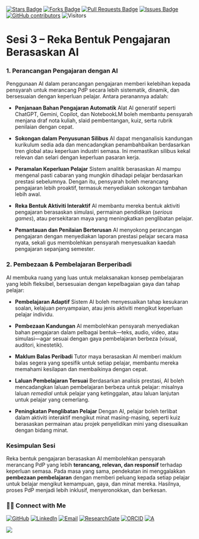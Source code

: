 <a href="https://github.com/drshahizan/short-course/stargazers"><img src="https://img.shields.io/github/stars/drshahizan/short-course" alt="Stars Badge"/></a>
<a href="https://github.com/drshahizan/short-course/network/members"><img src="https://img.shields.io/github/forks/drshahizan/short-course" alt="Forks Badge"/></a>
<a href="https://github.com/drshahizan/short-course/pulls"><img src="https://img.shields.io/github/issues-pr/drshahizan/short-course" alt="Pull Requests Badge"/></a>
<a href="https://github.com/drshahizan/short-course"><img src="https://img.shields.io/github/issues/drshahizan/short-course" alt="Issues Badge"/></a>
<a href="https://github.com/drshahizan/short-course/graphs/contributors"><img alt="GitHub contributors" src="https://img.shields.io/github/contributors/drshahizan/short-course?color=2b9348"></a>
![Visitors](https://api.visitorbadge.io/api/visitors?path=https%3A%2F%2Fgithub.com%2Fdrshahizan%2Fshort-course&labelColor=%23d9e3f0&countColor=%23697689&style=flat)

# **Sesi 3 – Reka Bentuk Pengajaran Berasaskan AI**

### **1. Perancangan Pengajaran dengan AI**

Penggunaan AI dalam perancangan pengajaran memberi kelebihan kepada pensyarah untuk merancang PdP secara lebih sistematik, dinamik, dan bersesuaian dengan keperluan pelajar. Antara peranannya adalah:

* **Penjanaan Bahan Pengajaran Automatik**
  Alat AI generatif seperti ChatGPT, Gemini, Copilot, dan NotebookLM boleh membantu pensyarah menjana draf nota kuliah, slaid pembentangan, kuiz, serta rubrik penilaian dengan cepat.

* **Sokongan dalam Penyusunan Silibus**
  AI dapat menganalisis kandungan kurikulum sedia ada dan mencadangkan penambahbaikan berdasarkan tren global atau keperluan industri semasa. Ini memastikan silibus kekal relevan dan selari dengan keperluan pasaran kerja.

* **Peramalan Keperluan Pelajar**
  Sistem analitik berasaskan AI mampu mengenal pasti cabaran yang mungkin dihadapi pelajar berdasarkan prestasi sebelumnya. Dengan itu, pensyarah boleh merancang pengajaran lebih proaktif, termasuk menyediakan sokongan tambahan lebih awal.

* **Reka Bentuk Aktiviti Interaktif**
  AI membantu mereka bentuk aktiviti pengajaran berasaskan simulasi, permainan pendidikan (*serious games*), atau persekitaran maya yang meningkatkan penglibatan pelajar.

* **Pemantauan dan Penilaian Berterusan**
  AI menyokong perancangan pengajaran dengan menyediakan laporan prestasi pelajar secara masa nyata, sekali gus membolehkan pensyarah menyesuaikan kaedah pengajaran sepanjang semester.

### **2. Pembezaan & Pembelajaran Berperibadi**

AI membuka ruang yang luas untuk melaksanakan konsep pembelajaran yang lebih fleksibel, bersesuaian dengan kepelbagaian gaya dan tahap pelajar:

* **Pembelajaran Adaptif**
  Sistem AI boleh menyesuaikan tahap kesukaran soalan, kelajuan penyampaian, atau jenis aktiviti mengikut keperluan pelajar individu.

* **Pembezaan Kandungan**
  AI membolehkan pensyarah menyediakan bahan pengajaran dalam pelbagai bentuk—teks, audio, video, atau simulasi—agar sesuai dengan gaya pembelajaran berbeza (visual, auditori, kinestetik).

* **Maklum Balas Peribadi**
  Tutor maya berasaskan AI memberi maklum balas segera yang spesifik untuk setiap pelajar, membantu mereka memahami kesilapan dan membaikinya dengan cepat.

* **Laluan Pembelajaran Tersuai**
  Berdasarkan analisis prestasi, AI boleh mencadangkan laluan pembelajaran berbeza untuk pelajar: misalnya laluan *remedial* untuk pelajar yang ketinggalan, atau laluan lanjutan untuk pelajar yang cemerlang.

* **Peningkatan Penglibatan Pelajar**
  Dengan AI, pelajar boleh terlibat dalam aktiviti interaktif mengikut minat masing-masing, seperti kuiz berasaskan permainan atau projek penyelidikan mini yang disesuaikan dengan bidang minat.


### **Kesimpulan Sesi**

Reka bentuk pengajaran berasaskan AI membolehkan pensyarah merancang PdP yang lebih **terancang, relevan, dan responsif** terhadap keperluan semasa. Pada masa yang sama, pendekatan ini menggalakkan **pembezaan pembelajaran** dengan memberi peluang kepada setiap pelajar untuk belajar mengikut kemampuan, gaya, dan minat mereka. Hasilnya, proses PdP menjadi lebih inklusif, menyeronokkan, dan berkesan.



### 🙌🏻 Connect with Me
<p align="left">
    <a href="https://github.com/drshahizan" target="_blank"><img alt="GitHub" src="https://img.shields.io/badge/-@drshahizan-181717?style=flat-square&logo=GitHub&logoColor=white"></a>
    <a href="https://www.linkedin.com/in/drshahizan" target="_blank"><img alt="LinkedIn" src="https://img.shields.io/badge/-drshahizan-blue?style=flat-square&logo=Linkedin&logoColor=white&link=https://www.linkedin.com/in/drshahizan/"></a>
    <a href="mailto:shahizan@utm.my" target="_blank"><img alt="Email" src="https://img.shields.io/badge/-shahizan@utm.my-c14438?style=flat-square&logo=Gmail&logoColor=white&link=mailto:shahizan@utm.my.com"></a>
    <a href="https://www.researchgate.net/profile/Mohd-Othman-28" target="_blank"><img alt="ResearchGate" src="https://img.shields.io/badge/-ResearchGate-00CCBB?style=flat-square&logo=ResearchGate&logoColor=white"></a>
    <a href="https://orcid.org/0000-0003-4261-1873" target="_blank"><img alt="ORCID" src="https://img.shields.io/badge/-ORCID-A6CE39?style=flat-square&logo=ORCID&logoColor=white"></a> 
 <a href="https://visitorbadge.io/status?path=https%3A%2F%2Fgithub.com%2Fdrshahizan" target="_blank"><img alt="A" src="https://api.visitorbadge.io/api/visitors?path=https%3A%2F%2Fgithub.com%2Fdrshahizan&labelColor=%23697689&countColor=%23555555&style=plastic"></a>
 
![](https://hit.yhype.me/github/profile?user_id=81284918)
</p>

